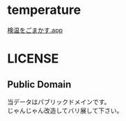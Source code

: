 # temperature
[検温をごまかす.app](https://neyatetsu.github.io/temperature/temperature.html)

# LICENSE
## Public Domain  
当データはパブリックドメインです。  
じゃんじゃん改造してバリ展して下さい。
